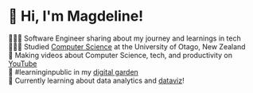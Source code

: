 # 👋 Hi, I'm Magdeline!
👩🏻‍💻 Software Engineer sharing about my journey and learnings in tech<br/>
👩🏻‍🎓 Studied [Computer Science](https://youtu.be/Dd_4zfmY-aA?si=3NnnJ-j5ls7johlv) at the University of Otago, New Zealand<br/>
🎨 Making videos about Computer Science, tech, and productivity on [YouTube](https://www.youtube.com/c/MagdelineHuang)<br/>
🌷 #learninginpublic in my [digital garden](https://magdelinehuang.com/)<br/>
💭 Currently learning about data analytics and [dataviz](https://pudding.cool/2018/08/pockets/)!<br/>
